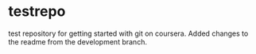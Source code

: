 # testrepo
test repository for getting started with git on coursera.  Added changes to the readme from the development branch.
